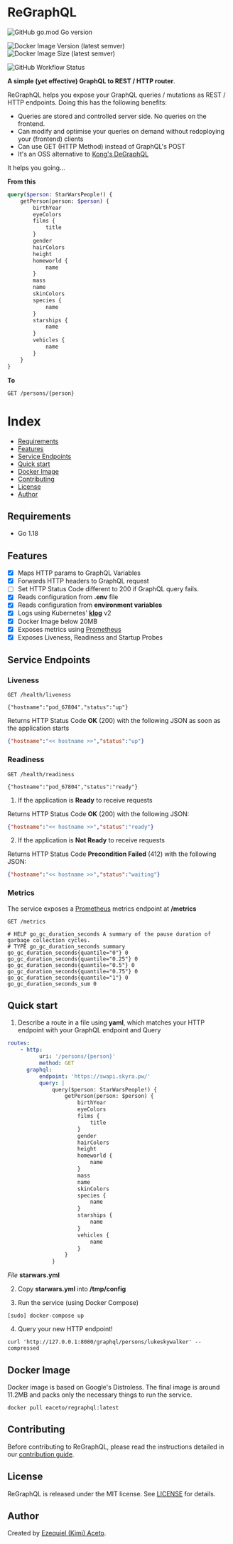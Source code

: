 # ReGraphQL

![GitHub go.mod Go version](https://img.shields.io/github/go-mod/go-version/eaceto/ReGraphQL)

![Docker Image Version (latest semver)](https://img.shields.io/docker/v/eaceto/regraphql?color=red&label=Docker%20Image%20version)
![Docker Image Size (latest semver)](https://img.shields.io/docker/image-size/eaceto/regraphql?color=red&label=Docker%20Image%20size)

![GitHub Workflow Status](https://img.shields.io/github/workflow/status/eaceto/ReGraphQL/Go?label=GitHub%20CI)

**A simple (yet effective) GraphQL to REST / HTTP router**.

ReGraphQL helps you expose your GraphQL queries / mutations as  REST / HTTP endpoints.
Doing this has the following benefits:

* Queries are stored and controlled server side. No queries on the frontend.
* Can modify and optimise your queries on demand without redoploying your (frontend) clients
* Can use GET (HTTP Method) instead of GraphQL's POST
* It's an OSS alternative to [Kong's DeGraphQL](https://marcoam-patch-3--kongdocs.netlify.app/hub/kong-inc/degraphql/)
 
It helps you going...

**From this** 
````graphql
query($person: StarWarsPeople!) {
	getPerson(person: $person) {
		birthYear
		eyeColors
		films {
			title
		}
		gender
		hairColors
		height
		homeworld {
			name
		}
		mass
		name
		skinColors
		species {
			name
		}
		starships {
			name
		}
		vehicles {
			name
		}
	}
}
````

**To**
````http request
GET /persons/{person}
````

# Index
* [Requirements](#requirements)
* [Features](#features)
* [Service Endpoints](#service-endpoints)
* [Quick start](#quick-start)
* [Docker Image](#docker-image)
* [Contributing](#contributing)
* [License](#license)
* [Author](#author)

## Requirements

* Go 1.18

## Features

- [x] Maps HTTP params to GraphQL Variables
- [x] Forwards HTTP headers to GraphQL request
- [ ] Set HTTP Status Code different to 200 if GraphQL query fails.
- [x] Reads configuration from **.env** file
- [x] Reads configuration from **environment variables**
- [x] Logs using Kubernetes' [**klog**](https://github.com/kubernetes/klog) v2
- [x] Docker Image below 20MB
- [X] Exposes metrics using [Prometheus](https://prometheus.io/)
- [X] Exposes Liveness, Readiness and Startup Probes 

## Service Endpoints

### Liveness

````http request
GET /health/liveness

{"hostname":"pod_67804","status":"up"}
````

Returns HTTP Status Code **OK** (200) with the following JSON as soon as the application starts
````json
{"hostname":"<< hostname >>","status":"up"}
````

### Readiness

````http request
GET /health/readiness

{"hostname":"pod_67804","status":"ready"}
````

1. If the application is **Ready** to receive requests

Returns HTTP Status Code **OK** (200) with the following JSON:
````json
{"hostname":"<< hostname >>","status":"ready"}
````

2. If the application is **Not Ready** to receive requests

Returns HTTP Status Code **Precondition Failed** (412) with the following JSON:
````json
{"hostname":"<< hostname >>","status":"waiting"}
````

### Metrics

The service exposes a [Prometheus](https://prometheus.io/) metrics endpoint at **/metrics**

````http request
GET /metrics

# HELP go_gc_duration_seconds A summary of the pause duration of garbage collection cycles.
# TYPE go_gc_duration_seconds summary
go_gc_duration_seconds{quantile="0"} 0
go_gc_duration_seconds{quantile="0.25"} 0
go_gc_duration_seconds{quantile="0.5"} 0
go_gc_duration_seconds{quantile="0.75"} 0
go_gc_duration_seconds{quantile="1"} 0
go_gc_duration_seconds_sum 0
````

## Quick start

1. Describe a route in a file using **yaml**, which matches your HTTP endpoint with your GraphQL endpoint and Query 

````yaml
routes:
    - http:
          uri: '/persons/{person}'
          method: GET
      graphql:
          endpoint: 'https://swapi.skyra.pw/'
          query: |
              query($person: StarWarsPeople!) {
                  getPerson(person: $person) {
                      birthYear
                      eyeColors
                      films {
                          title
                      }
                      gender
                      hairColors
                      height
                      homeworld {
                          name
                      }
                      mass
                      name
                      skinColors
                      species {
                          name
                      }
                      starships {
                          name
                      }
                      vehicles {
                          name
                      }
                  }
              }
````
*File* **starwars.yml**

2. Copy **starwars.yml** into **/tmp/config**

3. Run the service (using Docker Compose)
````shell
[sudo] docker-compose up
````

4. Query your new HTTP endpoint!
````shell
curl 'http://127.0.0.1:8080/graphql/persons/lukeskywalker' --compressed
````

## Docker Image
Docker image is based on Google's Distroless. The final image is around 11.2MB and packs only the necessary things to run the service.

````shell
docker pull eaceto/regraphql:latest
````

## Contributing
Before contributing to ReGraphQL, please read the instructions detailed in our [contribution guide](CONTRIBUTING.md).

## License
ReGraphQL is released under the MIT license. See [LICENSE](LICENSE) for details.

## Author
Created by [Ezequiel (Kimi) Aceto](https://eaceto.dev).
